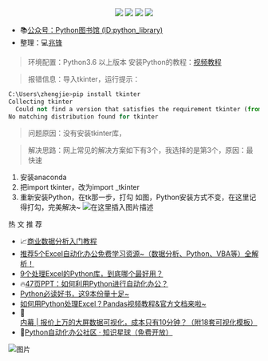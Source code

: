 <div align="center">
    <a href="https://github.com/zhaofeng092/python_auto_office"> <img src="https://badgen.net/badge/Github/%E7%A8%8B%E5%BA%8F%E5%91%98?icon=github&color=red"></a>
    <a href="http://t.cn/A6Gkrbzw"> <img src="https://badgen.net/badge/follow/%E5%85%AC%E4%BC%97%E5%8F%B7?icon=rss&color=green"></a>
    <a href="https://space.bilibili.com/259649365"> <img src="https://badgen.net/badge/pick/B%E7%AB%99?icon=dependabot&color=blue"></a>
    <a href="https://mp.weixin.qq.com/s/CadAaJUTUlXmTxJAjFUfPQ"> <img src="https://badgen.net/badge/join/%E4%BA%A4%E6%B5%81%E7%BE%A4?icon=atom&color=yellow"></a>
</div>

- 📚[公众号：Python图书馆 (ID:python_library)](https://mp.weixin.qq.com/mp/homepage?__biz=MzUzNTc5NjA4NQ==&hid=1&sn=9e32f47b7e4e3322713397334a06686e)
- 整理：💻[兆锋](http://mp.weixin.qq.com/s?__biz=MzI2Nzg5MjgyNg==&mid=2247485212&idx=2&sn=4ecc5c315092ca6fc47bdb0cebeaca75&chksm=eaf6a629dd812f3fcb1d57ca0d342bfb4d9a62b8232614e01c841a3ad73e46de13dd1b8051f7&scene=21#wechat_redirect)


> 环境配置：Python3.6 以上版本 
> 安装Python的教程：[视频教程](https://www.bilibili.com/video/BV1sy4y1q7zH)

> 报错信息：导入tkinter，运行提示：

```python
C:\Users\zhengjie>pip install tkinter
Collecting tkinter
  Could not find a version that satisfies the requirement tkinter (from versions: )
No matching distribution found for tkinter
```

 > 问题原因：没有安装tkinter库，

> 解决思路：网上常见的解决方案如下有3个，我选择的是第3个，原因：最快速
1. 安装anaconda
2. 把import tkinter，改为import _tkinter
3. 重新安装Python，在tk那一步，打勾
	 如图，Python安装方式不变，在这里记得打勾，完美解决~
![在这里插入图片描述](https://img-blog.csdnimg.cn/20210119135222936.png?x-oss-process=image/watermark,type_ZmFuZ3poZW5naGVpdGk,shadow_10,text_aHR0cHM6Ly9ibG9nLmNzZG4ubmV0L3dlaXhpbl80MjMyMTUxNw==,size_16,color_FFFFFF,t_70)




 热 文 推 荐 

- 📈[商业数据分析入门教程](https://mp.weixin.qq.com/s/rJVy8DLIdqdyjMPY1SHpag)
- [推荐5个Excel自动化办公免费学习资源~（数据分析、Python、VBA等）全解析！](https://mp.weixin.qq.com/s/4usm_fybBpIw3K6f6ceMSA)
- [9个处理Excel的Python库，到底哪个最好用？](https://mp.weixin.qq.com/s/wf0jN2TBObKiTrpQSKsyVw)
- 🔥[47页PPT：如何利用Python进行自动化办公？](https://mp.weixin.qq.com/s/k4opXSWsgjBGpu8aUVetSw)
- [Python必读好书，这9本份量十足~](https://mp.weixin.qq.com/s/5YTIsyGj0ut5JA8apddVbQ)
- [如何用Python处理Excel？Pandas视频教程&官方文档来啦~](https://mp.weixin.qq.com/s/v8GdZ1YpVSy-bwRZyo2n1g)
- 🚀[内幕 | 报价上万的大屏数据可视化，成本只有10分钟？（附18套可视化模板）](https://mp.weixin.qq.com/s/vyRPVdtDIKb6lu845BRhFA)
- 🚸[Python自动化办公社区 · 知识星球（免费开放）](https://mp.weixin.qq.com/s/PXNVFNsjAOgCmQ6QGalJPw)


![图片](https://img-blog.csdnimg.cn/img_convert/9f9ea5e5338cbbfda46b8230d5fcf21e.png)